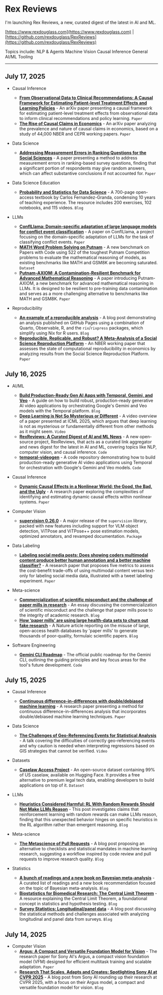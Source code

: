 # Rex Reviews

I'm launching Rex Reviews, a new, curated digest of the latest in AI and ML.

[https://www.rexdouglass.com](https://www.rexdouglass.com) | [https://github.com/rexdouglass/RexReviews](https://github.com/rexdouglass/RexReviews)

Topics include: NLP & Agents 	 Machine Vision  Causal Inference 	 General AI/ML Tooling

---

## July 17, 2025

* Causal Inference
    - **[From Observational Data to Clinical Recommendations: A Causal Framework for Estimating Patient-level Treatment Effects and Learning Policies](https://arxiv.org/abs/2507.11381)** - An arXiv paper presenting a causal framework for estimating patient-level treatment effects from observational data to inform clinical recommendations and policy learning. `Paper`
    - **[The Rise of Causal Claims in Economics](https://arxiv.org/abs/2501.06873)** - An arXiv paper analyzing the prevalence and nature of causal claims in economics, based on a study of 44,000 NBER and CEPR working papers. `Paper`

* Data Science
    - **[Addressing Measurement Errors in Ranking Questions for the Social Sciences](https://www.cambridge.org/core/journals/political-analysis/article/addressing-measurement-errors-in-ranking-questions-for-the-social-sciences/6960C9B762A182E2C5C064E4F32D26AD)** - A paper presenting a method to address measurement errors in ranking-based survey questions, finding that a significant portion of respondents may give random answers, which can affect substantive conclusions if not accounted for. `Paper`

* Data Science Education
    - **[Probability and Statistics for Data Science](https://www.ps4ds.net/)** - A 700-page open-access textbook by Carlos Fernandez-Granda, condensing 10 years of teaching experience. The resource includes 200 exercises, 102 notebooks, and 115 videos. `Blog`

* LLMs
    - **[ConflLlama: Domain-specific adaptation of large language models for conflict event classification](https://journals.sagepub.com/doi/full/10.1177/20531680251356282)** - A paper on ConflLlama, a project focusing on the domain-specific adaptation of LLMs for the task of classifying conflict events. `Paper`
    - **[MATH Word Problem Solving on Putnam](https://paperswithcode.com/sota/math-word-problem-solving-on-math)** - A new benchmark on Papers with Code using 522 of the toughest Putnam Competition problems to evaluate the mathematical reasoning of models, as existing benchmarks like MATH and GSM8K are becoming saturated. `Dataset`
    - **[Putnam-AXIOM: A Contamination-Resilient Benchmark for Advanced Mathematical Reasoning](https://openreview.net/forum?id=kqj2Cn3Sxr)** - A paper introducing Putnam-AXIOM, a new benchmark for advanced mathematical reasoning in LLMs. It is designed to be resilient to pre-training data contamination and serves as a more challenging alternative to benchmarks like MATH and GSM8K. `Paper`

* Reproducibility
    - **[An example of a reproducible analysis](https://b-rodrigues.github.io/research_outputs_analysis/)** - A blog post demonstrating an analysis published on GitHub Pages using a combination of Quarto, Observable, R, and the `rix`/`rixpress` packages, which simplify using Nix for R users. `Blog`
    - **[Reproducible, Replicable, and Robust? A Meta-Analysis of a Social Science Reproduction Platform](https://www.nber.org/papers/w33753)** - An NBER working paper that assesses the state of computational reproducibility in economics by analyzing results from the Social Science Reproduction Platform. `Paper`

## July 16, 2025

* AI/ML
    - **[Build Production-Ready Gen AI Apps with Temporal, Gemini, and Veo](https://temporal.io/blog/build-prod-ready-gen-ai-temporal-gemini-veo)** - A guide on how to build robust, production-ready generative AI video applications by orchestrating Google's Gemini and Veo models with the Temporal platform. `Blog`
    - **[Deep Learning is Not So Mysterious or Different](https://recorder-v3.slideslive.com/#/share?share=101946&s=cdcb0828-4afd-4a91-9d1e-35441e62ea8d)** - A video overview of a paper presented at ICML 2025, which argues that deep learning is not as mysterious or fundamentally different from other methods as it might seem. `Video`
    - **[RexReviews: A Curated Digest of AI and ML News](https://github.com/rexdouglass/RexReviews)** - A new open-source project, RexReviews, that acts as a curated link aggregator and news digest for the latest in AI and ML, covering topics like NLP, computer vision, and causal inference. `Code`
    - **[temporal-videogen](https://github.com/kawofong/temporal-videogen/tree/main)** - A code repository demonstrating how to build production-ready generative AI video applications using Temporal for orchestration with Google's Gemini and Veo models. `Code`

* Causal Inference
    - **[Dynamic Causal Effects in a Nonlinear World: the Good, the Bad, and the Ugly](https://arxiv.org/abs/2411.10415)** - A research paper exploring the complexities of identifying and estimating dynamic causal effects within nonlinear systems. `Paper`

* Computer Vision
    - **[supervision 0.26.0](https://github.com/roboflow/supervision/releases/tag/0.26.0)** - A major release of the `supervision` library, packed with new features including support for VLM object detection, ViTPose and ViTPose++ pose estimation models, optimized annotators, and revamped documentation. `Package`

* Data Labeling
    - **[Labeling social media posts: Does showing coders multimodal content produce better human annotation and a better machine classifier?](https://www.cambridge.org/core/journals/political-science-research-and-methods/article/labeling-social-media-posts-does-showing-coders-multimodal-content-produce-better-human-annotation-and-a-better-machine-classifier/EE16725608516A93A2376F035F965F75)** - A research paper that proposes five metrics to assess the cost-benefit trade-offs of using multimodal content versus text-only for labeling social media data, illustrated with a tweet labeling experiment. `Paper`

* Meta-science
    - **[Commercialization of scientific misconduct and the challenge of paper mills in research](https://www.laborjournal.de/rubric/essays/essays2025/e25_05.php)** - An essay discussing the commercialization of scientific misconduct and the challenge that paper mills pose to the integrity of academic research. `Blog`
    - **[How ‘paper mills’ are using large health-data sets to churn out fake research](https://www.nature.com/articles/d41586-025-02241-2?utm_source=x&utm_medium=social&utm_campaign=nature&linkId=15756071)** - A Nature article reporting on the misuse of large, open-access health databases by 'paper mills' to generate thousands of poor-quality, formulaic scientific papers. `Blog`

* Software Engineering
    - **[Gemini CLI Roadmap](https://github.com/google-gemini/gemini-cli/blob/main/ROADMAP.md)** - The official public roadmap for the Gemini CLI, outlining the guiding principles and key focus areas for the tool's future development. `Code`

## July 15, 2025

* Causal Inference
    - **[Continuous difference-in-differences with double/debiased machine learning](https://arxiv.org/abs/2408.10509)** - A research paper presenting a method for continuous difference-in-differences analysis that incorporates double/debiased machine learning techniques. `Paper`

* Data Science
    - **[The Challenges of Geo-Referencing Events for Statistical Analysis](https://www.youtube.com/watch?v=BsNwvqnyQBU)** - A talk covering the difficulties of correctly geo-referencing events and why caution is needed when interpreting regressions based on GIS strategies that cannot be verified. `Video`

* Datasets
    - **[Caselaw Access Project](https://huggingface.co/datasets/common-pile/caselaw_access_project)** - An open-source dataset containing 99% of US caselaw, available on Hugging Face. It provides a free alternative to premium legal tech data, enabling developers to build applications on top of it. `Dataset`

* LLMs
    - **[Heuristics Considered Harmful: RL With Random Rewards Should Not Make LLMs Reason](https://fuchsia-arch-d8e.notion.site/Heuristics-Considered-Harmful-RL-With-Random-Rewards-Should-Not-Make-LLMs-Reason-21ba29497c4180ca86ffce303f01923d)** - This post investigates claims that reinforcement learning with random rewards can make LLMs reason, finding that this unexpected behavior hinges on specific heuristics in the RL algorithm rather than emergent reasoning. `Blog`

* Meta-science
    - **[The Metascience of Pull Requests](https://www.argmin.net/p/metascience-of-pull-requests)** - A blog post proposing an alternative to checklists and statistical mandates in machine learning research, suggesting a workflow inspired by code review and pull requests to improve research quality. `Blog`

* Statistics
    - **[A bunch of readings and a new book on Bayesian meta-analysis](https://statmodeling.stat.columbia.edu/2025/07/15/a-bunch-of-readings-and-a-new-book-on-bayesian-meta-analysis/)** - A curated list of readings and a new book recommendation focused on the topic of Bayesian meta-analysis. `Blog`
    - **[Biostatistics for Biomedical Research: The Central Limit Theorem](https://hbiostat.org/bbr/htest.html#central-limit-theorem)** - A resource explaining the Central Limit Theorem, a foundational concept in statistics and hypothesis testing. `Blog`
    - **[Survey Statistics: Longitudinal/panel data](https://statmodeling.stat.columbia.edu/2025/07/15/survey-statistics-longitudinal-panel-data/)** - A blog post discussing the statistical methods and challenges associated with analyzing longitudinal and panel data from surveys. `Blog`

## July 14, 2025

* Computer Vision
    - **[Argus: A Compact and Versatile Foundation Model for Vision](https://ai.sony/publications/Argus-A-Compact-and-Versatile-Foundation-Model-for-Vision/)** - The research paper for Sony AI's Argus, a compact vision foundation model (VFM) designed for efficient multitask training and scalable adaptation. `Paper`
    - **[Research That Scales, Adapts and Creates: Spotlighting Sony AI at CVPR 2025](https://ai.sony/blog/Research-That-Scales-Adapts-and-Creates-Spotlighting-Sony-AI-at-CVPR-2025/)** - A blog post from Sony AI rounding up their research at CVPR 2025, with a focus on their Argus model, a compact and versatile foundation model for vision. `Blog`
